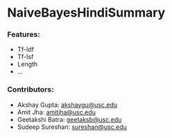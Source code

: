 # NaiveBayesHindiSummary

### Features:
* Tf-Idf
* Tf-Isf
* Length
* ...



### Contributors:
* Akshay Gupta: [akshaygu@usc.edu](mailto:akshaygu@usc.edu)
* Amit Jha: [amitjha@usc.edu](mailto:amitjha@usc.edu)
* Geetakshi Batra: [geetaksb@usc.edu](mailto:geetaksb@usc.edu)
* Sudeep Sureshan: [sureshan@usc.edu](mailto:sureshan@usc.edu)